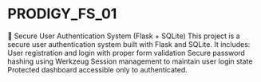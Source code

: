 # PRODIGY_FS_01
🔐 Secure User Authentication System (Flask + SQLite) This project is a secure user authentication system built with Flask and SQLite. It includes:  User registration and login with proper form validation  Secure password hashing using Werkzeug  Session management to maintain user login state  Protected dashboard accessible only to authenticated.
